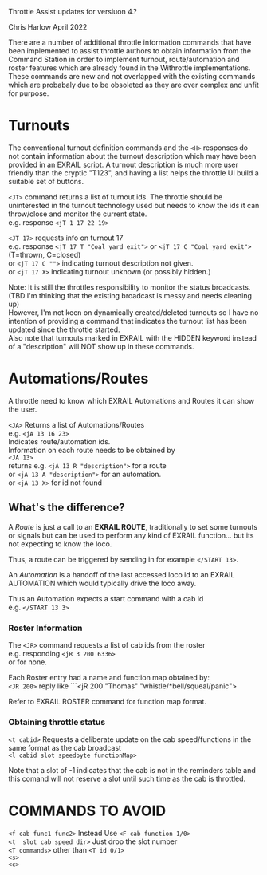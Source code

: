 Throttle Assist updates for versiuon 4.?

Chris Harlow April 2022

There are a number of additional throttle information commands that have been implemented to assist throttle authors to obtain information from the Command Station in order to implement turnout, route/automation and roster features which are already found in the Withrottle implementations. 
These commands are new and not overlapped with the existing commands which are probabaly due to be obsoleted as they are over complex and unfit for purpose.

# Turnouts

The conventional turnout definition commands and the ```<H>``` responses do not contain information about the turnout description which may have been provided in an EXRAIL script. A turnout description is much more user friendly than the cryptic "T123", and having a list helps the throttle UI build a suitable set of buttons.

```<JT>``` command returns a list of turnout ids. The throttle should be uninterested in the turnout technology used but needs to know the ids it can throw/close and monitor the current state.  
e.g.  response ```<jT 1 17 22 19>``` 

```<JT 17>``` requests info on turnout 17\
e.g. response ```<jT 17 T "Coal yard exit">``` or ```<jT 17 C "Coal yard exit">```\
(T=thrown, C=closed)\
or ```<jT 17 C "">``` indicating turnout description not given.\
or ```<jT 17 X>``` indicating turnout unknown (or possibly hidden.)  
  
Note: It is still the throttles responsibility to monitor the status broadcasts.\
(TBD I'm thinking that the existing broadcast is messy and needs cleaning up)\
However, I'm not keen on dynamically created/deleted turnouts so I have no intention of providing a command that indicates the turnout list has been updated since the throttle started.  
Also note that turnouts marked in EXRAIL with the HIDDEN keyword instead of a "description" will NOT show up in these commands. 

 # Automations/Routes

 A throttle need to know which EXRAIL Automations and Routes it can show the user.  
 
 ```<JA>``` Returns a list of Automations/Routes\
 e.g. ```<jA 13 16 23>```\
 Indicates route/automation ids.\
 Information on each route needs to be obtained by\
 ```<JA 13>```\
 returns e.g. ```<jA 13 R "description">``` for a route\
 or  ```<jA 13 A "description">``` for an automation.\
 or ```<jA 13 X>``` for id not found  
 
 ## What's the difference?
 
A *Route* is just a call to an **EXRAIL ROUTE**, traditionally to set some turnouts or signals but can be used to perform any kind of EXRAIL function... but its not expecting to know the loco.
 
Thus, a route can be triggered by sending in for example ```</START 13>```. 

An *Automation* is a handoff of the last accessed loco id to an EXRAIL AUTOMATION which would typically drive the loco away.
 
   Thus an Automation expects a start command with a cab id\
   e.g. ```</START 13 3>```

### Roster Information

The ```<JR>``` command requests a list of cab ids from the roster\
e.g. responding ```<jR 3 200 6336>```\
or <jR> for none. 

Each Roster entry had a name and function map obtained by:\
```<JR 200>```  reply like ```<jR 200 "Thomas" "whistle/*bell/squeal/panic">
   
Refer to EXRAIL ROSTER command for function map format.

### Obtaining throttle status
  
```<t cabid>```  Requests a deliberate update on the cab speed/functions in the same format as the cab broadcast\
```<l cabid slot speedbyte functionMap>```

Note that a slot of -1 indicates that the cab is not in the reminders table and this comand will not reserve a slot until such time as the cab is throttled.

# COMMANDS TO AVOID

  ```<f cab func1 func2>```  Instead Use ```<F cab function 1/0>```\
  ```<t  slot cab speed dir>``` Just drop the slot number\
  ```<T commands>``` other than ```<T id 0/1>```\
  ```<s>```\
  ```<c>```



